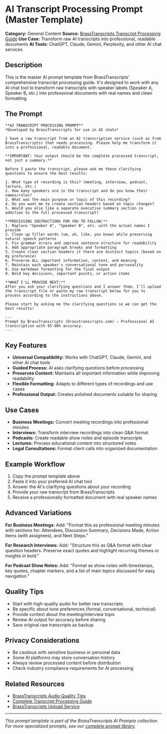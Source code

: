 # AI Transcript Processing Prompt (Master Template)

**Category:** General Content
**Source:** [BrassTranscripts Transcript Processing Guide](https://brasstranscripts.com/transcript-processing-guide)
**Use Case:** Transform raw AI transcripts into professional, readable documents
**AI Tools:** ChatGPT, Claude, Gemini, Perplexity, and other AI chat services

## Description

This is the master AI prompt template from BrassTranscripts' comprehensive transcript processing guide. It's designed to work with any AI chat tool to transform raw transcripts with speaker labels (Speaker A, Speaker B, etc.) into professional documents with real names and clean formatting.

## The Prompt

```
**AI TRANSCRIPT PROCESSING PROMPT**
*Developed by BrassTranscripts for use in AI chats*

I have a raw transcript from an AI transcription service (such as from BrassTranscripts) that needs processing. Please help me transform it into a professional, readable document.

**IMPORTANT: Your output should be the complete processed transcript, not just a summary.**

Before I paste the transcript, please ask me these clarifying questions to ensure the best results:

1. What type of recording is this? (meeting, interview, podcast, lecture, etc.)
2. How many speakers are in the transcript and do you know their names/roles?
3. What was the main purpose or topic of this recording?
4. Do you want me to create section headers based on topic changes?
5. Would you also like a separate executive summary section in addition to the full processed transcript?

**PROCESSING INSTRUCTIONS FOR YOU TO FOLLOW:**
1. Replace "Speaker A", "Speaker B", etc. with the actual names I provide
2. Clean up filler words (um, uh, like, you know) while preserving natural speech patterns
3. Fix grammar errors and improve sentence structure for readability
4. Add appropriate paragraph breaks and formatting
5. Create clear section headers if there are distinct topics (based on my preference)
6. Preserve ALL important information, context, and meaning
7. Maintain each speaker's conversational tone and personality
8. Use markdown formatting for the final output
9. Bold key decisions, important points, or action items

**WHAT I'LL PROVIDE NEXT:**
After you ask your clarifying questions and I answer them, I'll upload the transcript file or paste my raw transcript below for you to process according to the instructions above.

Please start by asking me the clarifying questions so we can get the best results!

---
Prompt by BrassTranscripts (brasstranscripts.com) – Professional AI transcription with 95-98% accuracy.
---
```

## Key Features

- **Universal Compatibility:** Works with ChatGPT, Claude, Gemini, and other AI chat tools
- **Guided Process:** AI asks clarifying questions before processing
- **Preserves Content:** Maintains all important information while improving readability
- **Flexible Formatting:** Adapts to different types of recordings and use cases
- **Professional Output:** Creates polished documents suitable for sharing

## Use Cases

- **Business Meetings:** Convert meeting recordings into professional minutes
- **Interviews:** Transform interview recordings into clean Q&A format
- **Podcasts:** Create readable show notes and episode transcripts
- **Lectures:** Process educational content into structured notes
- **Legal Consultations:** Format client calls into organized documentation

## Example Workflow

1. Copy the prompt template above
2. Paste it into your preferred AI chat tool
3. Answer the AI's clarifying questions about your recording
4. Provide your raw transcript from BrassTranscripts
5. Receive a professionally formatted document with real speaker names

## Advanced Variations

**For Business Meetings:**
Add: "Format this as professional meeting minutes with sections for: Attendees, Discussion Summary, Decisions Made, Action Items (with assignees), and Next Steps."

**For Research Interviews:**
Add: "Structure this as Q&A format with clear question headers. Preserve exact quotes and highlight recurring themes or insights in bold."

**For Podcast Show Notes:**
Add: "Format as show notes with timestamps, key quotes, chapter markers, and a list of main topics discussed for easy navigation."

## Quality Tips

- Start with high-quality audio for better raw transcripts
- Be specific about tone preferences (formal, conversational, technical)
- Provide context about the meeting/interview topic
- Review AI output for accuracy before sharing
- Save original raw transcripts as backup

## Privacy Considerations

- Be cautious with sensitive business or personal data
- Some AI platforms may store conversation history
- Always review processed content before distribution
- Check industry compliance requirements for AI processing

## Related Resources

- [BrassTranscripts Audio Quality Tips](https://brasstranscripts.com/audio-quality-tips)
- [Complete Transcript Processing Guide](https://brasstranscripts.com/transcript-processing-guide)
- [BrassTranscripts Upload Service](https://brasstranscripts.com/upload)

---

*This prompt template is part of the BrassTranscripts AI Prompts collection. For more specialized prompts, see our [complete prompt library](https://github.com/CopperSunDev/brasstranscripts-ai-prompts).*